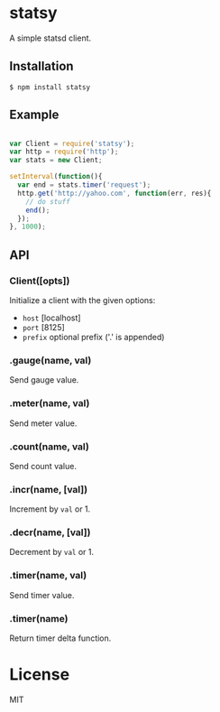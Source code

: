 
# statsy

  A simple statsd client.

## Installation

```
$ npm install statsy
```

## Example

```js

var Client = require('statsy');
var http = require('http');
var stats = new Client;

setInterval(function(){
  var end = stats.timer('request');
  http.get('http://yahoo.com', function(err, res){
    // do stuff
    end();
  });
}, 1000);

```

## API

### Client([opts])

 Initialize a client with the given options:

 - `host` [localhost]
 - `port` [8125]
 - `prefix` optional prefix ('.' is appended)

### .gauge(name, val)

  Send gauge value.

### .meter(name, val)

  Send meter value.

### .count(name, val)

  Send count value.

### .incr(name, [val])

  Increment by `val` or 1.

### .decr(name, [val])

  Decrement by `val` or 1.

### .timer(name, val)

 Send timer value.

### .timer(name)

 Return timer delta function.

# License

  MIT
